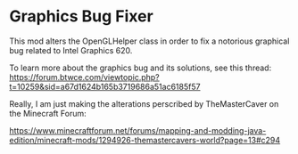 # Graphics Bug Fixer

This mod alters the OpenGLHelper class in order to fix a notorious graphical bug related to Intel Graphics 620.

To learn more about the graphics bug and its solutions, see this thread:
https://forum.btwce.com/viewtopic.php?t=10259&sid=a67d1624b165b3719686a51ac6185f57

Really, I am just making the alterations perscribed by TheMasterCaver on the Minecraft Forum:

https://www.minecraftforum.net/forums/mapping-and-modding-java-edition/minecraft-mods/1294926-themastercavers-world?page=13#c294

